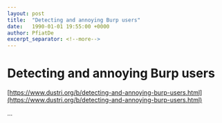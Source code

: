 ```yaml
---
layout: post
title:  "Detecting and annoying Burp users"
date:   1990-01-01 19:55:00 +0000
author: PfiatDe
excerpt_separator: <!--more-->
---
```


# Detecting and annoying Burp users

[https://www.dustri.org/b/detecting-and-annoying-burp-users.html](https://www.dustri.org/b/detecting-and-annoying-burp-users.html)

...
<!--more-->
